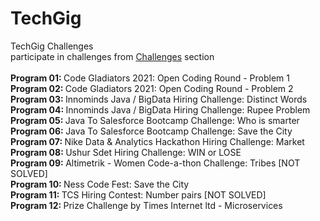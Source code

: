 # TechGig
TechGig Challenges
<br/>
participate in challenges from [Challenges](https://www.techgig.com/challenge) section
<br/>
<br/> <b> Program 01: </b> Code Gladiators 2021: Open Coding Round - Problem 1
<br/> <b> Program 02: </b> Code Gladiators 2021: Open Coding Round - Problem 2
<br/> <b> Program 03: </b> Innominds Java / BigData Hiring Challenge: Distinct Words
<br/> <b> Program 04: </b> Innominds Java / BigData Hiring Challenge: Rupee Problem
<br/> <b> Program 05: </b> Java To Salesforce Bootcamp Challenge: Who is smarter
<br/> <b> Program 06: </b> Java To Salesforce Bootcamp Challenge: Save the City
<br/> <b> Program 07: </b> Nike Data & Analytics Hackathon Hiring Challenge: Market
<br/> <b> Program 08: </b> Ushur Sdet Hiring Challenge: WIN or LOSE
<br/> <b> Program 09: </b> Altimetrik - Women Code-a-thon Challenge: Tribes [NOT SOLVED]
<br/> <b> Program 10: </b> Ness Code Fest: Save the City
<br/> <b> Program 11: </b> TCS Hiring Contest: Number pairs [NOT SOLVED]
<br/> <b> Program 12: </b> Prize Challenge by Times Internet ltd - Microservices
